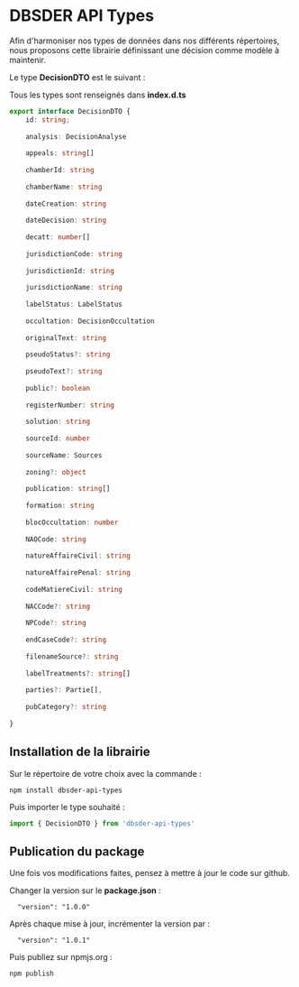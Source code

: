# DBSDER API Types

Afin d'harmoniser nos types de données dans nos différents répertoires, nous proposons cette librairie définissant une décision comme modèle à maintenir.

Le type **DecisionDTO** est le suivant :

Tous les types sont renseignés dans **index.d.ts**

```typescript
export interface DecisionDTO {
    id: string;
    
    analysis: DecisionAnalyse
    
    appeals: string[]
    
    chamberId: string
    
    chamberName: string
    
    dateCreation: string
    
    dateDecision: string
    
    decatt: number[]
    
    jurisdictionCode: string
    
    jurisdictionId: string
    
    jurisdictionName: string
    
    labelStatus: LabelStatus
    
    occultation: DecisionOccultation
    
    originalText: string
    
    pseudoStatus?: string
    
    pseudoText?: string
    
    public?: boolean
    
    registerNumber: string
    
    solution: string
    
    sourceId: number
    
    sourceName: Sources
    
    zoning?: object
    
    publication: string[]
    
    formation: string
    
    blocOccultation: number
    
    NAOCode: string
    
    natureAffaireCivil: string
    
    natureAffairePenal: string
    
    codeMatiereCivil: string
    
    NACCode?: string
    
    NPCode?: string
    
    endCaseCode?: string
    
    filenameSource?: string
    
    labelTreatments?: string[]
    
    parties?: Partie[],
    
    pubCategory?: string
    
}
```

## Installation de la librairie

Sur le répertoire de votre choix avec la commande :
```
npm install dbsder-api-types
```

Puis importer le type souhaité :
```typescript
import { DecisionDTO } from 'dbsder-api-types'
```

## Publication du package

Une fois vos modifications faites, pensez à mettre à jour le code sur github.

Changer la version sur le **package.json** :

```
  "version": "1.0.0"
```

Après chaque mise à jour, incrémenter la version par :
```
  "version": "1.0.1"
```

Puis publiez sur npmjs.org :
```
npm publish
```

